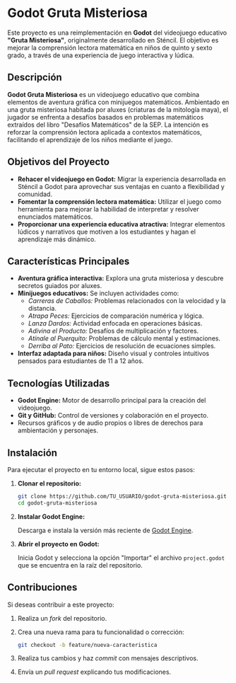 # Godot Gruta Misteriosa

Este proyecto es una reimplementación en **Godot** del videojuego educativo **"Gruta Misteriosa"**, originalmente desarrollado en Sténcil. El objetivo es mejorar la comprensión lectora matemática en niños de quinto y sexto grado, a través de una experiencia de juego interactiva y lúdica.

## Descripción

**Godot Gruta Misteriosa** es un videojuego educativo que combina elementos de aventura gráfica con minijuegos matemáticos. Ambientado en una gruta misteriosa habitada por aluxes (criaturas de la mitología maya), el jugador se enfrenta a desafíos basados en problemas matemáticos extraídos del libro "Desafíos Matemáticos" de la SEP. La intención es reforzar la comprensión lectora aplicada a contextos matemáticos, facilitando el aprendizaje de los niños mediante el juego.

## Objetivos del Proyecto

- **Rehacer el videojuego en Godot:** Migrar la experiencia desarrollada en Sténcil a Godot para aprovechar sus ventajas en cuanto a flexibilidad y comunidad.
- **Fomentar la comprensión lectora matemática:** Utilizar el juego como herramienta para mejorar la habilidad de interpretar y resolver enunciados matemáticos.
- **Proporcionar una experiencia educativa atractiva:** Integrar elementos lúdicos y narrativos que motiven a los estudiantes y hagan el aprendizaje más dinámico.

## Características Principales

- **Aventura gráfica interactiva:** Explora una gruta misteriosa y descubre secretos guiados por aluxes.
- **Minijuegos educativos:** Se incluyen actividades como:
  - _Carreras de Caballos:_ Problemas relacionados con la velocidad y la distancia.
  - _Atrapa Peces:_ Ejercicios de comparación numérica y lógica.
  - _Lanza Dardos:_ Actividad enfocada en operaciones básicas.
  - _Adivina el Producto:_ Desafíos de multiplicación y factores.
  - _Atínale al Puerquito:_ Problemas de cálculo mental y estimaciones.
  - _Derriba al Pato:_ Ejercicios de resolución de ecuaciones simples.
- **Interfaz adaptada para niños:** Diseño visual y controles intuitivos pensados para estudiantes de 11 a 12 años.

## Tecnologías Utilizadas

- **Godot Engine:** Motor de desarrollo principal para la creación del videojuego.
- **Git y GitHub:** Control de versiones y colaboración en el proyecto.
- Recursos gráficos y de audio propios o libres de derechos para ambientación y personajes.

## Instalación

Para ejecutar el proyecto en tu entorno local, sigue estos pasos:

1. **Clonar el repositorio:**

   ```bash
   git clone https://github.com/TU_USUARIO/godot-gruta-misteriosa.git
   cd godot-gruta-misteriosa

   ```

2. **Instalar Godot Engine:**

   Descarga e instala la versión más reciente de [Godot Engine](https://godotengine.org/download).

3. **Abrir el proyecto en Godot:**

   Inicia Godot y selecciona la opción "Importar" el archivo `project.godot` que se encuentra en la raíz del repositorio.

## Contribuciones

Si deseas contribuir a este proyecto:

1. Realiza un _fork_ del repositorio.
2. Crea una nueva rama para tu funcionalidad o corrección:

   ```bash
   git checkout -b feature/nueva-caracteristica
   ```

3. Realiza tus cambios y haz _commit_ con mensajes descriptivos.
4. Envía un _pull request_ explicando tus modificaciones.
